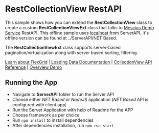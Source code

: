 RestCollectionView RestAPI
============================

This sample shows how you can extend the **RestCollectionView** class to 
create a custom **RestCollectionViewExt** class that talks to
[Mescius Demo Service](https://demodata.mescius.io/swagger/index.html?urls.primaryName=Restful%20WorldWideImporters) RestAPI. This offline sample uses [localhost](http://localhost:5125/) from ServerAPI.
It's offline version can be found at ../ServerAPI/NET Based.

The **RestCollectionViewExt** class supports server-based pagination/virtualization along with server based sorting, filtering.

[Learn about FlexGrid](https://developer.mescius.com/wijmo/flexgrid-javascript-data-grid) |
[Loading Data Documentation](https://developer.mescius.com/wijmo/docs/Topics/Wijmo/Collections/Loading-Data) |
[CollectionView API Reference](https://developer.mescius.com/wijmo/api/classes/wijmo.collectionview.html) | 
[Overview Demo](https://developer.mescius.com/wijmo/demos/Core/CollectionView/RestCollectionView/RestApi/Overview/)

## Running the App

* Navigate to **ServerAPI** folder to run the Server API
* Choose either _NET Based_ or _NodeJS_ application (_NET Based_ API is configured with client app)
* Run the Server Application with help of Readme for the APP
* Choose framework as per choice
* Run `npm install` to install dependencies
* After dependencies installation, run `npm run start` 